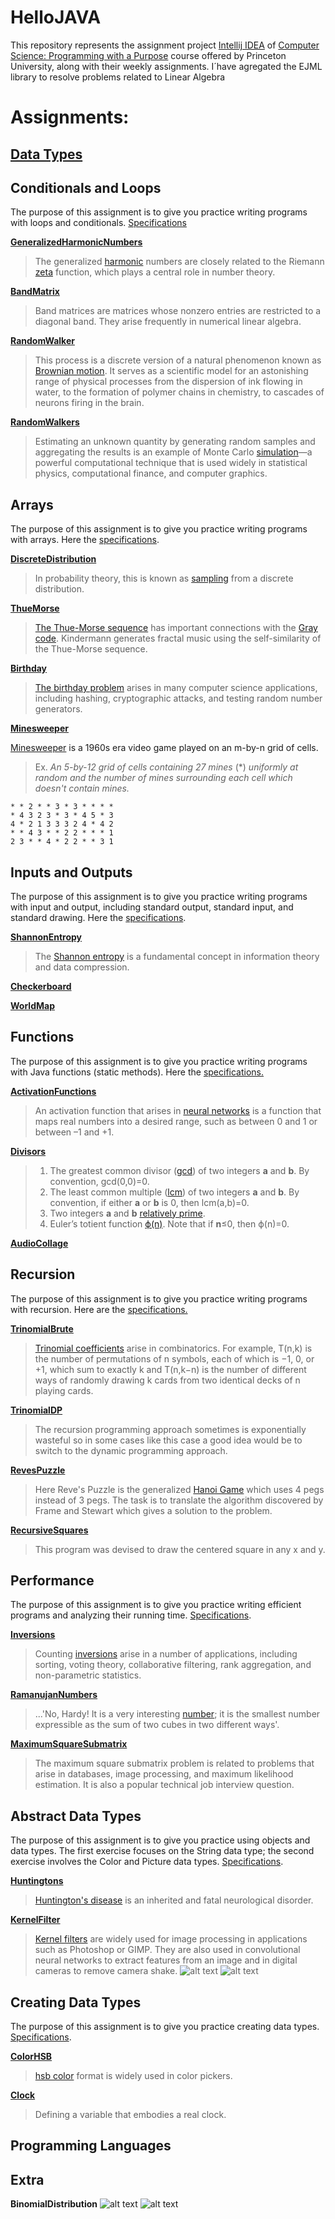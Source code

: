 # HelloJAVA
 This repository represents the assignment project [Intellij IDEA](https://lift.cs.princeton.edu/java/windows/) of
[Computer Science: Programming with a Purpose](https://www.coursera.org/learn/cs-programming-java) course
 offered by Princeton University, along with their weekly assignments.
 I´have agregated the EJML library to resolve problems related to Linear Algebra
 
# Assignments:
## [Data Types](https://coursera.cs.princeton.edu/introcs/assignments/hello/specification.php)
## Conditionals and Loops
The purpose of this assignment is to give you practice writing programs with loops and conditionals. [Specifications](https://coursera.cs.princeton.edu/introcs/assignments/loops/specification.php)

[**GeneralizedHarmonicNumbers**](https://github.com/Uriel1201/HelloJava/blob/main/GeneralizedHarmonic.java)
> The generalized [harmonic](https://mathworld.wolfram.com/HarmonicNumber.html) numbers are closely related to the Riemann [zeta](https://mathworld.wolfram.com/RiemannZetaFunction.html) function, which plays a central role in number theory.

[**BandMatrix**](https://github.com/Uriel1201/HelloJava/blob/main/BandMatrix.java)
> Band matrices are matrices whose nonzero entries are restricted to a diagonal band. They arise frequently in numerical linear algebra.

[**RandomWalker**](https://github.com/Uriel1201/HelloJava/blob/main/RandomWalker.java)
> This process is a discrete version of a natural phenomenon known as [Brownian motion](https://mathworld.wolfram.com/BrownianMotion.html). It serves as a scientific model for an astonishing range of physical processes from the dispersion of ink flowing in water, to the formation of polymer chains in chemistry, to cascades of neurons firing in the brain.

[**RandomWalkers**](https://github.com/Uriel1201/HelloJava/blob/main/RandomWalkers.java)
> Estimating an unknown quantity by generating random samples and aggregating the results is an example of Monte Carlo [simulation](https://mathworld.wolfram.com/MonteCarloMethod.html)—a powerful computational technique that is used widely in statistical physics, computational finance, and computer graphics.

## Arrays
The purpose of this assignment is to give you practice writing programs with arrays. Here the [specifications](https://coursera.cs.princeton.edu/introcs/assignments/arrays/specification.php).

[**DiscreteDistribution**](https://github.com/Uriel1201/HelloJava/blob/main/DiscreteDistribution.java)
> In probability theory, this is known as [sampling](http://probcomp.csail.mit.edu/blog/programming-and-probability-sampling-from-a-discrete-distribution-over-an-infinite-set/) from a discrete distribution.

[**ThueMorse**](https://github.com/Uriel1201/HelloJava/blob/main/ThueMorse.java)
>[The Thue-Morse sequence](https://mathworld.wolfram.com/Thue-MorseSequence.html#:~:text=The%20Thue%2DMorse%20sequence%2C%20also,representation%20of%20the%20nonnegative%20integers.) 
has important connections with the [Gray code](https://mathworld.wolfram.com/GrayCode.html). Kindermann generates fractal music using the self-similarity of the Thue-Morse sequence.

[**Birthday**](https://github.com/Uriel1201/HelloJava/blob/main/Birthday.java)
> [The birthday problem](https://mathworld.wolfram.com/BirthdayProblem.html) arises in many computer science applications, including hashing, cryptographic attacks, and testing random number generators.

[**Minesweeper**](https://github.com/Uriel1201/HelloJava/blob/main/Minesweeper.java)

[Minesweeper](https://mathworld.wolfram.com/Minesweeper.html) is a 1960s era video game played on an m-by-n grid of cells.
> Ex. *An 5-by-12 grid of cells containing 27 mines* (*) *uniformly at random and the number of mines surrounding each cell which doesn't contain mines.*
```
* * 2 * * 3 * 3 * * * *
* 4 3 2 3 * 3 * 4 5 * 3
4 * 2 1 3 3 3 2 4 * 4 2 
* * 4 3 * * 2 2 * * * 1 
2 3 * * 4 * 2 2 * * 3 1
```
## Inputs and Outputs
The purpose of this assignment is to give you practice writing programs with input and output, including standard output, standard input, and standard drawing. Here the [specifications](https://coursera.cs.princeton.edu/introcs/assignments/io/specification.php). 

[**ShannonEntropy**](https://github.com/Uriel1201/HelloJava/blob/main/ShannonEntropy.java)
> The [Shannon entropy](https://towardsdatascience.com/the-intuition-behind-shannons-entropy-e74820fe9800) is a fundamental concept in information theory and data compression.

[**Checkerboard**](https://github.com/Uriel1201/HelloJava/blob/main/Checkerboard.java)

[**WorldMap**](https://github.com/Uriel1201/HelloJava/blob/main/WorldMap.java)

## Functions
The purpose of this assignment is to give you practice writing programs with Java functions (static methods). Here the [specifications.](https://coursera.cs.princeton.edu/introcs/assignments/functions/specification.php)

[**ActivationFunctions**](https://github.com/Uriel1201/HelloJava/blob/main/ActivationFunction.java)
> An activation function that arises in [neural networks](https://en.m.wikipedia.org/wiki/Artificial_neural_network) is a function that maps real numbers into a desired range, such as between 0 and 1 or between –1 and +1.

[**Divisors**](https://github.com/Uriel1201/HelloJava/blob/main/Divisors.java)
> 1. The greatest common divisor ([gcd](https://mathworld.wolfram.com/GreatestCommonDivisor.html)) of two integers **a** and **b**. By convention, gcd(0,0)=0.
> 2. The least common multiple ([lcm](https://mathworld.wolfram.com/LeastCommonMultiple.html)) of two integers **a** and **b**. By convention, if either **a** or **b** is 0, then lcm(a,b)=0.
> 3. Two integers **a** and **b** [relatively prime](https://mathworld.wolfram.com/RelativelyPrime.html).
> 4. Euler’s totient function [ϕ(n)](https://mathworld.wolfram.com/TotientFunction.html). Note that if **n**≤0, then ϕ(n)=0.

[**AudioCollage**](https://github.com/Uriel1201/HelloJava/blob/main/AudioCollage.java)
## Recursion 
The purpose of this assignment is to give you practice writing programs with recursion. Here are the [specifications.](https://coursera.cs.princeton.edu/introcs/assignments/recursion/specification.php)

[**TrinomialBrute**](https://github.com/Uriel1201/HelloJava/blob/main/TrinomialBrute.java)
> [Trinomial coefficients](https://mathworld.wolfram.com/TrinomialCoefficient.html) arise in combinatorics. For example, T(n,k) is the number of permutations of n symbols, each of which is −1, 0, or +1, which sum to exactly k and T(n,k−n) is the number of different ways of randomly drawing k cards from two identical decks of n playing cards.

[**TrinomialDP**](https://github.com/Uriel1201/HelloJava/blob/main/TrinomialDP.java)
> The recursion programming approach sometimes is exponentially wasteful so in some cases like this case a good idea would be to switch to the dynamic programming approach.

[**RevesPuzzle**](https://github.com/Uriel1201/HelloJava/blob/main/RevesPuzzle.java)
> Here Reve's Puzzle is the generalized [Hanoi Game](https://mathworld.wolfram.com/TowerofHanoi.html) which uses 4 pegs instead of 3 pegs. The task is to translate the algorithm discovered by Frame and Stewart which gives a solution to the problem.

[**RecursiveSquares**](https://github.com/Uriel1201/HelloJava/blob/main/RecursiveSquares.java)
> This program was devised to draw the centered square in any x and y.
## Performance
The purpose of this assignment is to give you practice writing efficient programs and analyzing their running time.
[Specifications](https://coursera.cs.princeton.edu/introcs/assignments/performance/specification.php).

[**Inversions**](https://github.com/Uriel1201/HelloJava/blob/main/Inversions.java)
> Counting [inversions](https://en.m.wikipedia.org/wiki/Inversion_(discrete_mathematics)) arise in a number of applications, including sorting, voting theory, collaborative filtering, rank aggregation, and non-parametric statistics.

[**RamanujanNumbers**](https://github.com/Uriel1201/HelloJava/blob/main/Ramanujan.java)
> ...'No, Hardy! It is a very interesting [number](https://mathworld.wolfram.com/TaxicabNumber.html); it is the smallest number expressible as the sum of two cubes in two different ways'.

[**MaximumSquareSubmatrix**](https://github.com/Uriel1201/HelloJava/blob/main/MaximumSquareSubmatrix.java)
> The maximum square submatrix problem is related to problems that arise in databases, image processing, and maximum likelihood estimation. It is also a popular technical job interview question.

## Abstract Data Types
The purpose of this assignment is to give you practice using objects and data types. The first exercise focuses on the String data type; the second exercise involves the Color and Picture data types. [Specifications](https://coursera.cs.princeton.edu/introcs/assignments/oop1/specification.php).

[**Huntingtons**](https://github.com/Uriel1201/HelloJAVA/blob/main/Huntingtons.java)
> [Huntington's disease](https://www.hopkinsmedicine.org/health/conditions-and-diseases/huntingtons-disease) is an inherited and fatal neurological disorder.

[**KernelFilter**](https://github.com/Uriel1201/HelloJAVA/blob/main/KernelFilter.java)
> [Kernel filters](https://setosa.io/ev/image-kernels/) are widely used for image processing in applications such as Photoshop or GIMP. They are also used in convolutional neural networks to extract features from an image and in digital cameras to remove camera shake.
> ![alt text](https://github.com/Uriel1201/HelloJava/blob/main/emboss_monkey.jpg?raw=true)
> ![alt text](https://github.com/Uriel1201/HelloJava/blob/main/laplacian_monkey.jpg?raw=true)

## Creating Data Types
The purpose of this assignment is to give you practice creating data types. [Specifications](https://coursera.cs.princeton.edu/introcs/assignments/oop2/specification.php).

[**ColorHSB**](https://github.com/Uriel1201/HelloJAVA/blob/main/ColorHSB.java)
> [hsb color](https://en.m.wikipedia.org/wiki/HSL_and_HSV) format is widely used in color pickers.

[**Clock**](https://github.com/Uriel1201/HelloJAVA/blob/main/Clock.java)
> Defining a variable that embodies a real clock. 

## Programming Languages 

## Extra
**BinomialDistribution**
![alt text](https://github.com/Uriel1201/HelloJava/blob/main/Distribution_Plot.jpg?raw=true)
![alt text](https://github.com/Uriel1201/HelloJava/blob/main/Mass_Plot.jpg?raw=true)


